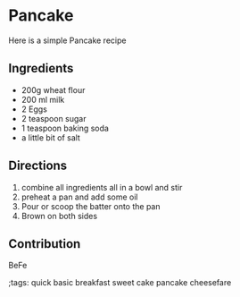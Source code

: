 # Pancake
Here is a simple Pancake recipe

## Ingredients
- 200g wheat flour
- 200 ml milk
- 2 Eggs
- 2 teaspoon sugar
- 1 teaspoon baking soda
- a little bit of salt

## Directions
1. combine all ingredients all in a bowl and stir
2. preheat a pan and add some oil
3. Pour or scoop the batter onto the pan
4. Brown on both sides

## Contribution

BeFe

;tags: quick basic breakfast sweet cake pancake cheesefare
